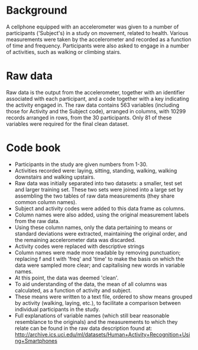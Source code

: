 Background
==========

A cellphone equipped with an accelerometer was given to a number of participants ('Subject's) in a study on movement, related to health. Various measurements were taken by the accelerometer and recorded as a function of time and frequency.
Participants were also asked to engage in a number of activities, such as walking or climbing stairs.

Raw data
========

Raw data is the output from the accelerometer, together with an identifier associated with each participant, and a code together with a key indicating the activity engaged in. The raw data contains 563 variables (including those for Activity and the Subject code), arranged in columns, with 10299 records arranged in rows, from the 30 participants. Only 81 of these variables were required for the final clean dataset.

Code book
========= 
- Participants in the study are given numbers from 1-30.
- Activities recorded were: laying, sitting, standing, walking, walking downstairs and walking upstairs.
- Raw data was initially separated into two datasets: a smaller, test set and larger training set. These two sets were joined into a large set by assembling the two tables of raw data measurements (they share common column names).
- Subject and activity codes were added to this data frame as columns.
- Column names were also added, using the original measurement labels from the raw data.
- Using these column names, only the data pertaining to means or standard deviations were extracted, maintaining the original order, and the remaining accelerometer data was discarded.
- Activity codes were replaced with descriptive strings
- Column names were made more readable by removing punctuation; replacing f and t with 'freq' and 'time' to make the basis on which the data were sampled more clear; and capitalising new words in variable names.
- At this point, the data was deemed 'clean'.
- To aid understanding of the data, the mean of all columns was calculated, as a function of activity and subject.
- These means were written to a text file, ordered to show means grouped by activity (walking, laying, etc.), to facilitate a comparison between individual participants in the study.
- Full explanations of variable names (which still bear reasonable resemblance to the originals) and the measurements to which they relate can be found in the raw data description found at: http://archive.ics.uci.edu/ml/datasets/Human+Activity+Recognition+Using+Smartphones
 
